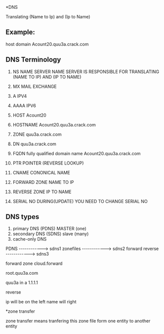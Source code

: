 *DNS

Translating (Name to Ip) and (Ip to Name)


Example:
---------
host 	  domain
Acount20.quu3a.crack.com



DNS Terminology
--------------

1. NS
NAME SERVER
NAME SERVER IS RESPONSIBLE FOR TRANSLATING (NAME TO IP) AND (IP TO NAME)

2. MX
MAIL EXCHANGE


3. A
IPV4

4. AAAA
IPV6

5. HOST
Acount20

6. HOSTNAME
Acount20.quu3a.crack.com

7. ZONE
quu3a.crack.com

8. DN
quu3a.crack.com

9. FQDN
fully qualified domain name
Acount20.quu3a.crack.com

10. PTR
POINTER (REVERSE LOOKUP)

11. CNAME
CONONICAL NAME


12. FORWARD ZONE
NAME TO IP


13. REVERSE ZONE
IP TO NAME


14. SERIAL NO
DURING(UPDATE)
YOU NEED TO CHANGE SERIAL NO


DNS types
-----------

1. primary DNS (PDNS)    MASTER (one)
2. secondary DNS (SDNS)  slave (many)   
3. cache-only DNS



PDNS 	           		 	    	 ------------> sdns1
zonefiles    	         			 ------------> sdns2
forward
reverse    		        		     ------------> sdns3



forward zone cloud.forward

root.quu3a.com

quu3a in a 1.1.1.1

reverse

ip will be on the left name will right



*zone transfer

zone transfer means tranfering this zone file  form one entity to another entity



